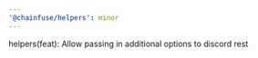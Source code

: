 ```yaml
---
'@chainfuse/helpers': minor
---
```


helpers(feat): Allow passing in additional options to discord rest
